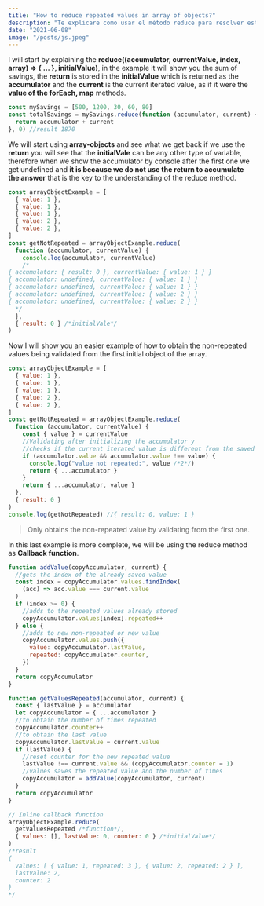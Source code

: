 ```yaml
---
title: "How to reduce repeated values in array of objects?"
description: "Te explicare como usar el método reduce para resolver este tipo de problema."
date: "2021-06-08"
image: "/posts/js.jpeg"
---
```


I will start by explaining the **reduce((accumulator, currentValue, index, array) => { ... }, initialValue)**, in the example it will show you the sum of savings, the **return** is stored in the **initialValue** which is returned as the **accumulator** and the **current** is the current iterated value, as if it were the **value of the forEach, map** methods.

```javascript
const mySavings = [500, 1200, 30, 60, 80]
const totalSavings = mySavings.reduce(function (accumulator, current) {
  return accumulator + current
}, 0) //result 1870
```

We will start using **array-objects** and see what we get back if we use the **return** you will see that the **initialVale** can be any other type of variable, therefore when we show the accumulator by console after the first one we get undefined and **it is because we do not use the return to accumulate the answer** that is the key to the understanding of the reduce method.

```javascript
const arrayObjectExample = [
  { value: 1 },
  { value: 1 },
  { value: 1 },
  { value: 2 },
  { value: 2 },
]
const getNotRepeated = arrayObjectExample.reduce(
  function (accumulator, currentValue) {
    console.log(accumulator, currentValue)
    /*
{ accumulator: { result: 0 }, currentValue: { value: 1 } }
{ accumulator: undefined, currentValue: { value: 1 } }
{ accumulator: undefined, currentValue: { value: 1 } }
{ accumulator: undefined, currentValue: { value: 2 } }
{ accumulator: undefined, currentValue: { value: 2 } }
  */
  },
  { result: 0 } /*initialVale*/
)
```

Now I will show you an easier example of how to obtain the non-repeated values being validated from the first initial object of the array.

```javascript
const arrayObjectExample = [
  { value: 1 },
  { value: 1 },
  { value: 1 },
  { value: 2 },
  { value: 2 },
]
const getNotRepeated = arrayObjectExample.reduce(
  function (accumulator, currentValue) {
    const { value } = currentValue
    //Validating after initializing the accumulator y
    //checks if the current iterated value is different from the saved value
    if (accumulator.value && accumulator.value !== value) {
      console.log("value not repeated:", value /*2*/)
      return { ...accumulator }
    }
    return { ...accumulator, value }
  },
  { result: 0 }
)
console.log(getNotRepeated) //{ result: 0, value: 1 }
```

> Only obtains the non-repeated value by validating from the first one.

In this last example is more complete, we will be using the reduce method as **Callback function**.

```javascript
function addValue(copyAccumulator, current) {
  //gets the index of the already saved value
  const index = copyAccumulator.values.findIndex(
    (acc) => acc.value === current.value
  )
  if (index >= 0) {
    //adds to the repeated values already stored
    copyAccumulator.values[index].repeated++
  } else {
    //adds to new non-repeated or new value
    copyAccumulator.values.push({
      value: copyAccumulator.lastValue,
      repeated: copyAccumulator.counter,
    })
  }
  return copyAccumulator
}

function getValuesRepeated(accumulator, current) {
  const { lastValue } = accumulator
  let copyAccumulator = { ...accumulator }
  //to obtain the number of times repeated
  copyAccumulator.counter++
  //to obtain the last value
  copyAccumulator.lastValue = current.value
  if (lastValue) {
    //reset counter for the new repeated value
    lastValue !== current.value && (copyAccumulator.counter = 1)
    //values saves the repeated value and the number of times
    copyAccumulator = addValue(copyAccumulator, current)
  }
  return copyAccumulator
}

// Inline callback function
arrayObjectExample.reduce(
  getValuesRepeated /*function*/,
  { values: [], lastValue: 0, counter: 0 } /*initialValue*/
)
/*result
{
  values: [ { value: 1, repeated: 3 }, { value: 2, repeated: 2 } ],
  lastValue: 2,
  counter: 2
}
*/
```
